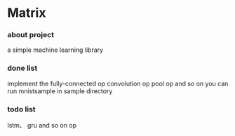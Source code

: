 # Matrix
### about project
a simple machine learning library

### done list
implement the fully-connected op convolution op pool op and so on
you can run mnistsample in sample directory
### todo list
 lstm、 gru and so on op

